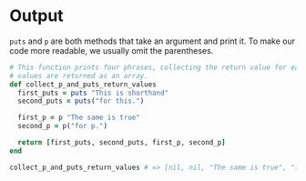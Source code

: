 # Output

`puts` and `p` are both methods that take an argument and print it. To make our
code more readable, we usually omit the parentheses.
```ruby
# This function prints four phrases, collecting the return value for each. These
# values are returned as an array.
def collect_p_and_puts_return_values
  first_puts = puts "This is shorthand"
  second_puts = puts("for this.")

  first_p = p "The same is true"
  second_p = p("for p.")

  return [first_puts, second_puts, first_p, second_p]
end

collect_p_and_puts_return_values # => [nil, nil, "The same is true", "for p."]
```
